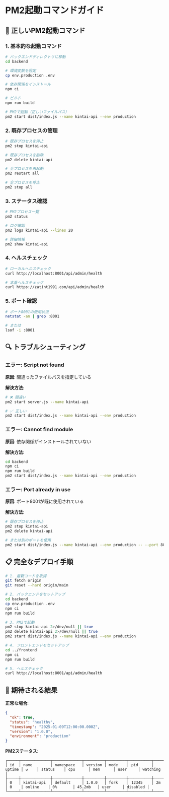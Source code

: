 # PM2起動コマンドガイド

## 🚀 正しいPM2起動コマンド

### 1. 基本的な起動コマンド

```bash
# バックエンドディレクトリに移動
cd backend

# 環境変数を設定
cp env.production .env

# 依存関係をインストール
npm ci

# ビルド
npm run build

# PM2で起動（正しいファイルパス）
pm2 start dist/index.js --name kintai-api --env production
```

### 2. 既存プロセスの管理

```bash
# 既存プロセスを停止
pm2 stop kintai-api

# 既存プロセスを削除
pm2 delete kintai-api

# 全プロセスを再起動
pm2 restart all

# 全プロセスを停止
pm2 stop all
```

### 3. ステータス確認

```bash
# PM2プロセス一覧
pm2 status

# ログ確認
pm2 logs kintai-api --lines 20

# 詳細情報
pm2 show kintai-api
```

### 4. ヘルスチェック

```bash
# ローカルヘルスチェック
curl http://localhost:8001/api/admin/health

# 本番ヘルスチェック
curl https://zatint1991.com/api/admin/health
```

### 5. ポート確認

```bash
# ポート8001の使用状況
netstat -an | grep :8001

# または
lsof -i :8001
```

## 🔍 トラブルシューティング

### エラー: Script not found

**原因**: 間違ったファイルパスを指定している

**解決方法**:
```bash
# ❌ 間違い
pm2 start server.js --name kintai-api

# ✅ 正しい
pm2 start dist/index.js --name kintai-api --env production
```

### エラー: Cannot find module

**原因**: 依存関係がインストールされていない

**解決方法**:
```bash
cd backend
npm ci
npm run build
pm2 start dist/index.js --name kintai-api --env production
```

### エラー: Port already in use

**原因**: ポート8001が既に使用されている

**解決方法**:
```bash
# 既存プロセスを停止
pm2 stop kintai-api
pm2 delete kintai-api

# または別のポートを使用
pm2 start dist/index.js --name kintai-api --env production -- --port 8002
```

## 📋 完全なデプロイ手順

```bash
# 1. 最新コードを取得
git fetch origin
git reset --hard origin/main

# 2. バックエンドをセットアップ
cd backend
cp env.production .env
npm ci
npm run build

# 3. PM2で起動
pm2 stop kintai-api 2>/dev/null || true
pm2 delete kintai-api 2>/dev/null || true
pm2 start dist/index.js --name kintai-api --env production

# 4. フロントエンドをセットアップ
cd ../frontend
npm ci
npm run build

# 5. ヘルスチェック
curl http://localhost:8001/api/admin/health
```

## 🎯 期待される結果

**正常な場合**:
```json
{
  "ok": true,
  "status": "healthy",
  "timestamp": "2025-01-09T12:00:00.000Z",
  "version": "1.0.0",
  "environment": "production"
}
```

**PM2ステータス**:
```
┌─────┬─────────────┬─────────────┬─────────┬─────────┬──────────┬────────┬──────┬───────────┬──────────┬──────────┬──────────┬──────────┐
│ id  │ name        │ namespace   │ version │ mode    │ pid      │ uptime │ ↺    │ status    │ cpu      │ mem      │ user     │ watching │
├─────┼─────────────┼─────────────┼─────────┼─────────┼──────────┼────────┼──────┼───────────┼──────────┼──────────┼──────────┼──────────┤
│ 0   │ kintai-api  │ default     │ 1.0.0   │ fork    │ 12345    │ 2m     │ 0    │ online    │ 0%       │ 45.2mb   │ user     │ disabled │
└─────┴─────────────┴─────────────┴─────────┴─────────┴──────────┴────────┴──────┴───────────┴──────────┴──────────┴──────────┴──────────┘
```
